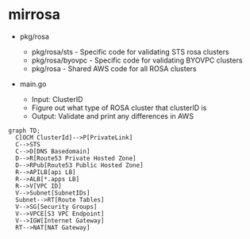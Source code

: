 # mirrosa

* pkg/rosa
    * pkg/rosa/sts - Specific code for validating STS rosa clusters
    * pkg/rosa/byovpc - Specific code for validating BYOVPC clusters
    * pkg/rosa - Shared AWS code for all ROSA clusters

* main.go
    * Input: ClusterID
    * Figure out what type of ROSA cluster that clusterID is
    * Output: Validate and print any differences in AWS

```mermaid
graph TD;
  C[OCM ClusterId]-->P[PrivateLink]
  C-->STS
  C-->D[DNS Basedomain]
  D-->R[Route53 Private Hosted Zone]
  D-->RPub[Route53 Public Hosted Zone]
  R-->APILB[api LB]
  R-->ALB[*.apps LB]
  R-->V[VPC ID]
  V-->Subnet[SubnetIDs]
  Subnet-->RT[Route Tables]
  V-->SG[Security Groups]
  V-->VPCE[S3 VPC Endpoint]
  V-->IGW[Internet Gateway]
  RT-->NAT[NAT Gateway]
```